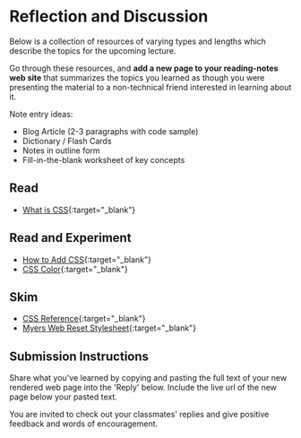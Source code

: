 # Reflection and Discussion

Below is a collection of resources of varying types and lengths which describe the topics for the upcoming lecture.

Go through these resources, and **add a new page to your reading-notes web site** that summarizes the topics you learned as though you were presenting the material to a non-technical friend interested in learning about it.

Note entry ideas:

* Blog Article (2-3 paragraphs with code sample)
* Dictionary / Flash Cards
* Notes in outline form
* Fill-in-the-blank worksheet of key concepts

## Read

* [What is CSS](https://developer.mozilla.org/en-US/docs/Learn/CSS/First_steps/What_is_CSS){:target="_blank"}

## Read and Experiment

* [How to Add CSS](https://www.w3schools.com/css/css_howto.asp){:target="_blank"}
* [CSS Color](https://www.w3schools.com/cssref/pr_text_color.asp){:target="_blank"}

## Skim

* [CSS Reference](https://developer.mozilla.org/en-US/docs/Web/CSS/Reference){:target="_blank"}
* [Myers Web Reset Stylesheet](https://meyerweb.com/eric/tools/css/reset/){:target="_blank"}

## Submission Instructions

Share what you've learned by copying and pasting the full text of your new rendered web page into the 'Reply' below. Include the live url of the new page below your pasted text.

You are invited to check out your classmates' replies and give positive feedback and words of encouragement.
